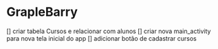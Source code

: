 # GrapleBarry

[] criar tabela Cursos e relacionar com alunos
[] criar nova main_activity para nova tela inicial do app
[] adicionar botão de cadastrar cursos 
